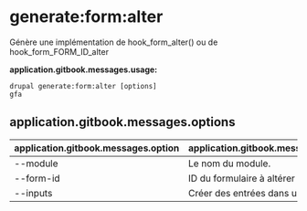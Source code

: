# generate:form:alter
Génère une implémentation de hook_form_alter() ou de hook_form_FORM_ID_alter

**application.gitbook.messages.usage:**
```
drupal generate:form:alter [options]
gfa
```

## application.gitbook.messages.options
application.gitbook.messages.option | application.gitbook.messages.details
-------|-------------
--module | Le nom du module.
--form-id | ID du formulaire à altérer
--inputs | Créer des entrées dans un formulaire.
